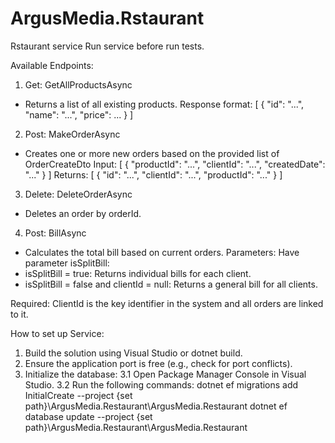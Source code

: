 # ArgusMedia.Rstaurant
Rstaurant service
Run service before run tests.

Available Endpoints:
1. Get: GetAllProductsAsync 
- Returns a list of all existing products.
Response format:
[
  { "id": "...", "name": "...", "price": ... }
]

2. Post: MakeOrderAsync 
- Creates one or more new orders based on the provided list of OrderCreateDto
Input:
[
  { "productId": "...", "clientId": "...", "createdDate": "..." }
]
Returns:
[
  { "id": "...", "clientId": "...", "productId": "..." }
]

3. Delete: DeleteOrderAsync 
- Deletes an order by orderId.

4. Post: BillAsync 
- Calculates the total bill based on current orders.
Parameters:
Have parameter isSplitBill:
- isSplitBill = true: Returns individual bills for each client.
- isSplitBill = false and clientId = null: Returns a general bill for all clients.

Required:
ClientId  is the key identifier in the system and all orders are linked to it.

How to set up Service:
1. Build the solution using Visual Studio or dotnet build.
2. Ensure the application port is free (e.g., check for port conflicts).
3. Initialize the database:
3.1 Open Package Manager Console in Visual Studio.
3.2 Run the following commands:
dotnet ef migrations add InitialCreate --project {set path}\ArgusMedia.Restaurant\ArgusMedia.Restaurant
dotnet ef database update --project {set path}\ArgusMedia.Restaurant\ArgusMedia.Restaurant